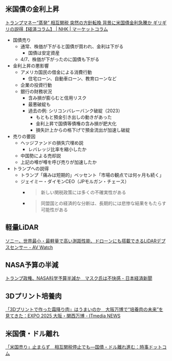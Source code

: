 ## 米国債の金利上昇

[トランプマネー“蒸発” 相互関税 突然の方針転換 背景に米国債金利急騰か ギリギリの説得【経済コラム】 | NHK | マーケットコラム](https://www3.nhk.or.jp/news/html/20250411/k10014774791000.html)

- 国債売り
  - 通常、株価が下がると国債が買われ、金利は下がる
    - 国債は安定資産
  - 4/7、株価が下がったのに国債も下がる
- 金利上昇の悪影響
  - アメリカ国民の借金による消費行動
    - 住宅ローン、自動車ローン、教育ローンなど
  - 企業の投資行動
  - 銀行の財務状況
    - 含み損が膨らむと信用リスク
    - 最悪破綻も
    - 過去の例: シリコンバレーバンク破綻（2023）
      - もともと預金引き出しの動きがあった
      - 金利上昇で国債等債権の含み損が肥大化
      - 損失計上からの格下げで預金流出が加速し破綻
- 売りの要因
  - ヘッジファンドの損失穴埋め説
    - レバレッジ比率を縮小したか
  - 中国勢による売却説
  - 上記の噂が噂を呼び売りが加速したか
- トランプへの説得
  - トランプ「痛みは短期的」ベッセント「市場の観点では何ヶ月も続く」
  - ジェイミー・ダイモンCEO（JPモルガン・チェース）
    - > 新しい関税政策には多くの不確実性がある
    - > 同盟国との経済的な分断は、長期的には悲惨な結果をもたらす可能性がある

## 軽量LiDAR

[ソニー、世界最小・最軽量で高い測距性能、ドローンにも搭載できるLiDARデプスセンサー - AV Watch](https://av.watch.impress.co.jp/docs/news/2005903.html)

## NASA予算の半減

[トランプ政権、NASA科学予算半減か　マスク氏は不快感 - 日本経済新聞](https://www.nikkei.com/article/DGXZQOGN11EEY0R10C25A4000000/)

## 3Dプリント培養肉

[「3Dプリントで作った霜降り肉」はうまいのか　大阪万博で“培養肉の未来”を見てきた：EXPO 2025 大阪・関西万博 - ITmedia NEWS](https://www.itmedia.co.jp/news/articles/2504/11/news172.html)

## 米国債・ドル離れ

[「米国売り」止まらず　相互関税停止でも―国債・ドル離れ進む：時事ドットコム](https://www.jiji.com/jc/article?k=2025041200263&g=int)
